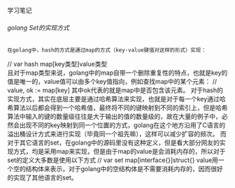 学习笔记
###### golang Set的实现方式
	在golang中，hash的方式是通过map的方式（key-value键值对这样的形式）实现：
//	var hash map[key类型]value类型  
	且对于map类型来说，golang中的map自带一个删除重复性的特点，也就是key的值是唯一的，value值可以由多个key值指向，例如查找map中的某个元素：
//	value, ok := map[key]
	其中ok代表的就是map中是否包含该元素。
	对于hash的实现方式，其实在底层主要是通过哈希算法来实现，也就是对于每一个key通过哈希算法以后都会得到一个哈希值，最终将不同的键映射到不同的索引上，但是哈希算法中输入的键的数量级往往是大于输出的值的数量级的，故在大量的例子中，必然会出现不同的key映射到同一个位置的方式，golang在这个地方沿用了C语言的溢出桶设计方式来进行实现（毕竟同一个祖先嘛），这样可以减少扩容的频次。
	而对于其它语言的set，在golang中的源码里没有这种定义，但是看大部分网友的实现方式，均是采用map来实现，但是由于map的value是会消耗内存的，所以对于set的定义大多数是使用以下方式
//	var set map[interface{}]struct{}
value用一个空的结构体来表示，对于golang中的空结构体是不需要消耗内存的，因而很好的实现了其他语言的set。

